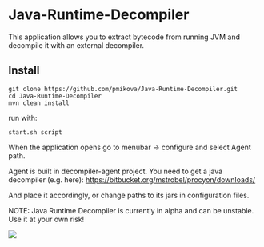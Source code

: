# Java-Runtime-Decompiler
This application allows you to extract bytecode from running JVM and decompile it with an external decompiler.
## Install
```
git clone https://github.com/pmikova/Java-Runtime-Decompiler.git
cd Java-Runtime-Decompiler
mvn clean install
```
run with:
```
start.sh script
```
When the application opens go to menubar -> configure and select Agent path.

Agent is built in decompiler-agent project.
You need to get a java decompiler (e.g. here):
https://bitbucket.org/mstrobel/procyon/downloads/

And place it accordingly, or change paths to its jars in configuration files.

NOTE: Java Runtime Decompiler is currently in alpha and can be unstable. Use it at your own risk!

![](https://i.imgur.com/3N8hFOp.png)
